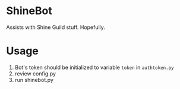 # ShineBot
Assists with Shine Guild stuff. Hopefully.

# Usage
1) Bot's token should be initialized to variable `token` in `authtoken.py`
2) review config.py
3) run shinebot.py
